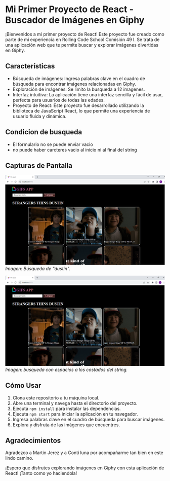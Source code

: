 # Mi Primer Proyecto de React - Buscador de Imágenes en Giphy

¡Bienvenidos a mi primer proyecto de React! Este proyecto fue creado como parte de mi experiencia en Rolling Code School Comisión 49 I. Se trata de una aplicación web que te permite buscar y explorar imágenes divertidas en Giphy.

## Características

- Búsqueda de imágenes: Ingresa palabras clave en el cuadro de búsqueda para encontrar imágenes relacionadas en Giphy.
- Exploración de imágenes: Se limito la busqueda a 12 imagenes.
- Interfaz intuitiva: La aplicación tiene una interfaz sencilla y fácil de usar, perfecta para usuarios de todas las edades.
- Proyecto de React: Este proyecto fue desarrollado utilizando la biblioteca de JavaScript React, lo que permite una experiencia de usuario fluida y dinámica.

## Condicion de busqueda

- El formulario no se puede enviar vacio
- no puede haber carcteres vacio al inicio ni al final del string


## Capturas de Pantalla

![Captura de Pantalla 1](./src/assets/screenshots/Imagen1.png)
_Imagen: Búsqueda de "dustin"._

![Captura de Pantalla 2](./src/assets/screenshots/Imagen2.png)
_Imagen: busqueda con espacios a los costados del string._


## Cómo Usar

1. Clona este repositorio a tu máquina local.
2. Abre una terminal y navega hasta el directorio del proyecto.
3. Ejecuta `npm install` para instalar las dependencias.
4. Ejecuta `npm start` para iniciar la aplicación en tu navegador.
5. Ingresa palabras clave en el cuadro de búsqueda para buscar imágenes.
6. Explora y disfruta de las imágenes que encuentres.

## Agradecimientos

Agradezco a Martin Jerez y a Conti luna por acompañarme tan bien en este lindo camino.


¡Espero que disfrutes explorando imágenes en Giphy con esta aplicación de React! ¡Tanto como yo haciendola!
